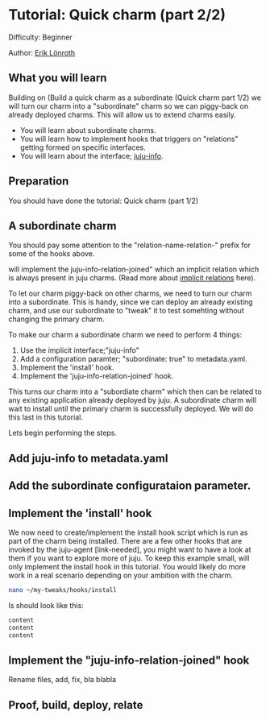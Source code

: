# Tutorial: Quick charm (part 2/2)

Difficulty: Beginner

Author: [Erik Lönroth](http://eriklonroth.wordpress.com)

## What you will learn
Building on (Build a quick charm as a subordinate (Quick charm part 1/2) we will turn our charm into a "subordinate" charm so we can piggy-back on already deployed charms. This will allow us to extend charms easily.
* You will learn about subordinate charms.
* You will learn how to implement hooks that triggers on "relations" getting formed on specific interfaces.
* You will learn about the interface; [juju-info].

## Preparation
You should have done the tutorial: Quick charm (part 1/2)

## A subordinate charm
You should pay some attention to the "relation-name-relation-" prefix for some of the hooks above. 

 will implement the juju-info-relation-joined" which an implicit relation which is always present in juju charms. (Read more about [implicit relations] here).

To let our charm piggy-back on other charms, we need to turn our charm into a subordinate. This is handy, since we can deploy an already existing charm, and use our subordinate to "tweak" it to test somehting without changing the primary charm. 

To make our charm a subordinate charm we need to perform 4 things:

1. Use the implicit interface;"juju-info" 
2. Add a configuration paramter; "subordinate: true" to metadata.yaml.
3. Implement the 'install' hook.
4. Implement the 'juju-info-relation-joined' hook.

This turns our charm into a "subordiate charm" which then can be related to any existing application already deployed by juju. A subordinate charm will wait to install until the primary charm is successfully deployed. We will do this last in this tutorial.

Lets begin performing the steps.
## Add juju-info to metadata.yaml
## Add the subordinate configurataion parameter.
## Implement the 'install' hook
We now need to create/implement the install hook script which is run as part of the charm being installed. There are a few other hooks that are invoked by the juju-agent [link-needed], you might want to have a look at them if you want to explore more of juju. To keep this example small, will only implement the install hook in this tutorial. You would likely do more work in a real scenario depending on your ambition with the charm.
```bash
nano ~/my-tweaks/hooks/install
```
Is should look like this:
```bash
content
content
content
```
## Implement the "juju-info-relation-joined" hook
Rename files, add, fix, bla blabla

## Proof, build, deploy, relate

[hooks]: https://docs.jujucharms.com/2.5/en/authors-charm-hooks
[tutorial-charm-development-beginner-part-1]: https://discourse.jujucharms.com/t/tutorial-charm-development-beginner-part-1
[tutorial-charm-development-beginner-part-1]: https://discourse.jujucharms.com/t/tutorial-charm-development-beginner-part-2
[implicit relations]: https://docs.jujucharms.com/2.5/en/authors-relations#implicit-relations
[juju-info]: https://github.com/juju-solutions/interface-juju-info

